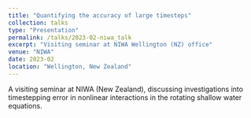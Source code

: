 ```yaml
---
title: "Quantifying the accuracy of large timesteps"
collection: talks
type: "Presentation"
permalink: /talks/2023-02-niwa_talk
excerpt: "Visiting seminar at NIWA Wellington (NZ) office"
venue: "NIWA"
date: 2023-02
location: "Wellington, New Zealand"
---
```


A visiting seminar at NIWA (New Zealand), discussing investigations into timestepping error in nonlinear interactions in the rotating shallow water equations.
